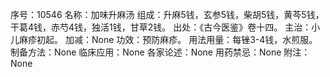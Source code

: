 序号：10546
名称：加味升麻汤
组成：升麻5钱，玄参5钱，柴胡5钱，黄芩5钱，干葛4钱，赤芍4钱，独活1钱，甘草2钱。
出处：《古今医鉴》卷十四。
主治：小儿麻疹初起。
加减：None
功效：预防麻疹。
用法用量：每锉3-4钱，水煎服。
制备方法：None
临床应用：None
各家论述：None
用药禁忌：None
附注：None
